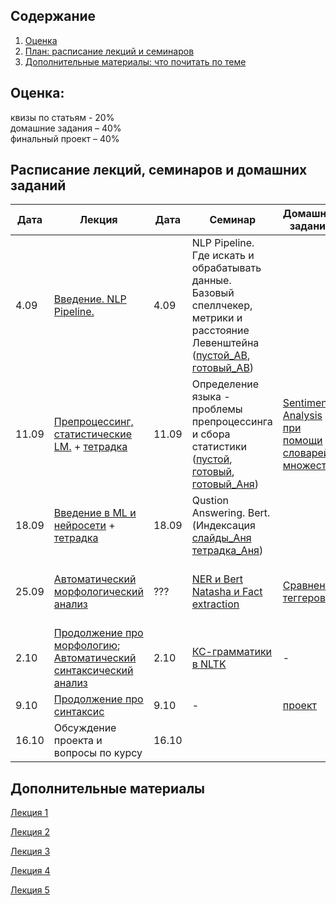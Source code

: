 ## Содержание
1. [Оценка](#score)
2. [План: расписание лекций и семинаров](#sched)
3. [Дополнительные материалы: что почитать по теме](#add)

## Оценка:<br><a name="score"/>
квизы по статьям - 20%<br>
домашние задания – 40% <br>
финальный проект – 40%<br>

## Расписание лекций, семинаров и домашних заданий<a name="sched"/>
|Дата|Лекция|Дата|Семинар|Домашнее задание|Ридинг|Дедлайн|
|-|-|-|-|-|-|-|
|4.09|[Введение. NLP Pipeline.](Slides/1-intro.pdf)|4.09| NLP Pipeline. Где искать и обрабатывать данные. Базовый спеллчекер, метрики и расстояние Левенштейна ([пустой_АВ](https://colab.research.google.com/drive/1Yri1QsmPdMW0Rs3uFmo5mqv2gHg_Pr28?usp=sharing), [готовый_АВ](https://colab.research.google.com/drive/1WhrCrO6LX0pWsijwDT3wV105IhBTq24P?usp=sharing))||
|11.09|[Препроцессинг, статистические LM.](Slides/2-lm.pdf) + [тетрадка](Slides/3_intro.ipynb)|11.09|Определение языка - проблемы препроцессинга и сбора статистики ([пустой](), [готовый](), [готовый_Аня](https://colab.research.google.com/drive/1Sb9dkKMqUi-WwKQ93xCoZkQWYL6PVVEB?usp=sharing))|[Sentiment Analysis при помощи словарей и множеств](https://github.com/named-entity/hse-nlp/blob/master/3rd_year/Hometask_1.ipynb)|[Word Embeddings](https://ruder.io/word-embeddings-1/)|ридинг к 18.09, домашка - 21.09 23:59мск|
|18.09|[Введение в ML и нейросети](Slides/3-ml.pdf) + [тетрадка](Slides/ml-intro.ipynb)|18.09|Qustion Answering. Bert. (Индексация [слайды_Аня](https://docs.google.com/presentation/d/19DU00_K_kYXE7DTiyHbO8uLzH2-yAQNXenrphKq5wAo/edit?usp=sharing) [тетрадка_Аня](https://colab.research.google.com/drive/1XLbQCh-7nEFXoOGJendZEGSCAIVT6SAg?usp=sharing))|||ридинг - к семинару;|
|25.09|[Автоматический морфологический анализ](Slides/4-pos-tagging.pdf)|???| [NER и Bert]() [Natasha и Fact extraction]()|[Сравнение теггеров](Hometask_2.md)|[Соревнование Dialogue для морфологических парсеров](http://www.dialog-21.ru/media/1674/49.pdf)|ридинг к 2.10б домашка - 7.10 23:59мск|
|2.10|[Продолжение про морфологию](Slides/5-pos-tagging.pdf); [Автоматический синтаксический анализ](Slides/5-parsing.pdf)|2.10|[КС-грамматики в NLTK]()|-|-| - |
|9.10|[Продолжение про синтаксис]()|9.10|-|[проект](https://docs.google.com/document/d/1coB7WmQvsgtRyUK4-iKw4Ta6ZoWcWspJfxDSazLWWwo/edit?usp=sharing)|-||
|16.10|Обсуждение проекта и вопросы по курсу|16.10|[]()||||

## Дополнительные материалы<a name="add"/>
[Лекция 1](Notes/1-intro.md)

[Лекция 2](Notes/2-lm.md)

[Лекция 3](Notes/3-ml.md)

[Лекция 4](Notes/4-pos.md)

[Лекция 5](Notes/5-parsing.md)
